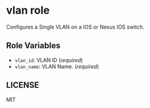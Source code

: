 # vlan role

Configures a Single VLAN on a IOS or Nexus IOS switch.


## Role Variables

* ``vlan_id``: VLAN ID (_required_)
* ``vlan_name``: VLAN Name. (_required_)


## LICENSE

MIT

